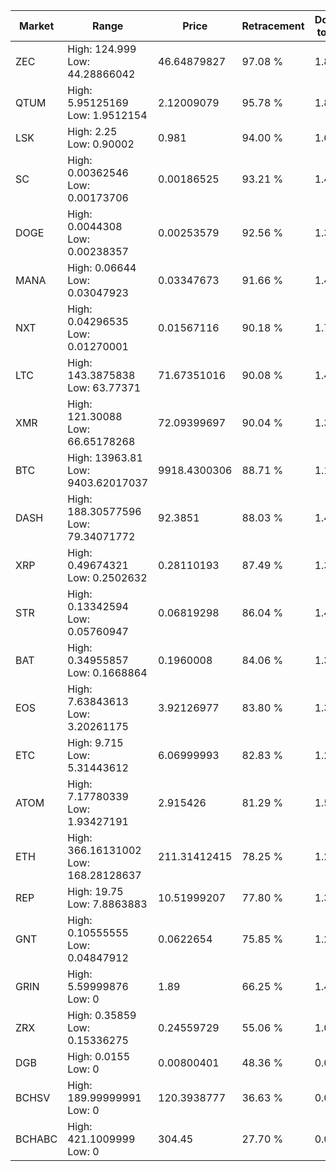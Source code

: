 | Market | Range | Price| Retracement | Doubles to 50% |
| --- | --- | --- | --- | --- |
| ZEC | High: 124.999<br />Low: 44.28866042 | 46.64879827 | 97.08 % | 1.81 |
| QTUM | High: 5.95125169<br />Low: 1.9512154 | 2.12009079 | 95.78 % | 1.86 |
| LSK | High: 2.25<br />Low: 0.90002 | 0.981 | 94.00 % | 1.61 |
| SC | High: 0.00362546<br />Low: 0.00173706 | 0.00186525 | 93.21 % | 1.44 |
| DOGE | High: 0.0044308<br />Low: 0.00238357 | 0.00253579 | 92.56 % | 1.34 |
| MANA | High: 0.06644<br />Low: 0.03047923 | 0.03347673 | 91.66 % | 1.45 |
| NXT | High: 0.04296535<br />Low: 0.01270001 | 0.01567116 | 90.18 % | 1.78 |
| LTC | High: 143.3875838<br />Low: 63.77371 | 71.67351016 | 90.08 % | 1.45 |
| XMR | High: 121.30088<br />Low: 66.65178268 | 72.09399697 | 90.04 % | 1.30 |
| BTC | High: 13963.81<br />Low: 9403.62017037 | 9918.4300306 | 88.71 % | 1.18 |
| DASH | High: 188.30577596<br />Low: 79.34071772 | 92.3851 | 88.03 % | 1.45 |
| XRP | High: 0.49674321<br />Low: 0.2502632 | 0.28110193 | 87.49 % | 1.33 |
| STR | High: 0.13342594<br />Low: 0.05760947 | 0.06819298 | 86.04 % | 1.40 |
| BAT | High: 0.34955857<br />Low: 0.1668864 | 0.1960008 | 84.06 % | 1.32 |
| EOS | High: 7.63843613<br />Low: 3.20261175 | 3.92126977 | 83.80 % | 1.38 |
| ETC | High: 9.715<br />Low: 5.31443612 | 6.06999993 | 82.83 % | 1.24 |
| ATOM | High: 7.17780339<br />Low: 1.93427191 | 2.915426 | 81.29 % | 1.56 |
| ETH | High: 366.16131002<br />Low: 168.28128637 | 211.31412415 | 78.25 % | 1.26 |
| REP | High: 19.75<br />Low: 7.8863883 | 10.51999207 | 77.80 % | 1.31 |
| GNT | High: 0.10555555<br />Low: 0.04847912 | 0.0622654 | 75.85 % | 1.24 |
| GRIN | High: 5.59999876<br />Low: 0 | 1.89 | 66.25 % | 1.48 |
| ZRX | High: 0.35859<br />Low: 0.15336275 | 0.24559729 | 55.06 % | 1.04 |
| DGB | High: 0.0155<br />Low: 0 | 0.00800401 | 48.36 % | 0.00 |
| BCHSV | High: 189.99999991<br />Low: 0 | 120.3938777 | 36.63 % | 0.00 |
| BCHABC | High: 421.1009999<br />Low: 0 | 304.45 | 27.70 % | 0.00 |
